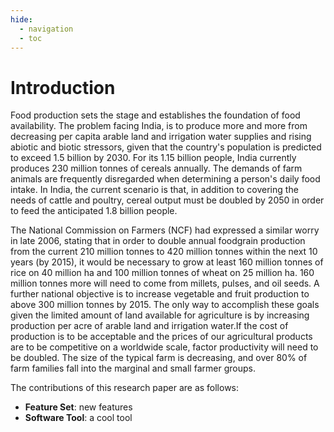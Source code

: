 ```yaml
---
hide:
  - navigation
  - toc
---
```


# Introduction

 Food production sets the stage and establishes the foundation of food availability. The problem facing India, is to produce more and more from decreasing per capita arable land and irrigation water supplies and rising abiotic and biotic stressors, given that the country's population is predicted to exceed 1.5 billion by 2030. For its 1.15 billion people, India currently produces 230 million tonnes of cereals annually. The demands of farm animals are frequently disregarded when determining a person's daily food intake. In India, the current scenario is that, in addition to covering the needs of cattle and poultry, cereal output must be doubled by 2050 in order to feed the anticipated 1.8 billion people.

The National Commission on Farmers (NCF) had expressed a similar worry in late 2006, stating that in order to double annual foodgrain production from the current 210 million tonnes to 420 million tonnes within the next 10 years (by 2015), it would be necessary to grow at least 160 million tonnes of rice on 40 million ha and 100 million tonnes of wheat on 25 million ha. 160 million tonnes more will need to come from millets, pulses, and oil seeds. A further national objective is to increase vegetable and fruit production to above 300 million tonnes by 2015. The only way to accomplish these goals given the limited amount of land available for agriculture is by increasing production per acre of arable land and irrigation water.If the cost of production is to be acceptable and the prices of our agricultural products are to be competitive on a worldwide scale, factor productivity will need to be doubled. The size of the typical farm is decreasing, and over 80% of farm families fall into the marginal and small farmer groups.

The contributions of this research paper are as follows:

- **Feature Set**: new features
- **Software Tool**: a cool tool

